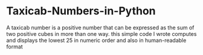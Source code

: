# Taxicab-Numbers-in-Python
A taxicab number is a positive number that can be expressed as the sum of two positive cubes in more than one way. this simple code I wrote computes and displays the lowest 25 in numeric order and also in human-readable format
